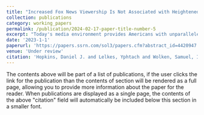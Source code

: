 ```yaml
---
title: "Increased Fox News Viewership Is Not Associated with Heightened Anti-Black Prejudice"
collection: publications
category: working_papers
permalink: /publication/2024-02-17-paper-title-number-5
excerpt: "Today's media environment provides Americans with unparalleled choice in how or whether to watch political TV news. Prior studies have focused on the impacts of the growing range of ideological slants on vote choice. But the fragmentation of the media landscape may also increase variation in the coverage of race-related topics. With a large audience and programs that even some employees thought conveyed racism, Fox News provides a valuable case study. We use a population-based panel 2008--2020 to measure the associations between changes in self-reported Fox News viewership and race-related attitudes and thus bound Fox News' likely effects assuming positive selection. Difference-in-difference models demonstrate that increased Fox News watching is not strongly associated with increases in Whites' anti-Black prejudice or opposition to government assistance targeting Black Americans. However, those whose Fox News watching increased grew increasingly anti-immigration. These results indicate the limits of Fox News' impacts on racial prejudice."
date: '2023-1-1'
paperurl: 'https://papers.ssrn.com/sol3/papers.cfm?abstract_id=4420947'
venue: 'Under review'
citation: 'Hopkins, Daniel J. and Lelkes, Yphtach and Wolken, Samuel, Increased Fox News Viewership Is Not Associated with Heightened Anti-Black Prejudice (April 17, 2023). Available at SSRN: https://ssrn.com/abstract=4420947 or http://dx.doi.org/10.2139/ssrn.4420947 '
---
```


The contents above will be part of a list of publications, if the user clicks the link for the publication than the contents of section will be rendered as a full page, allowing you to provide more information about the paper for the reader. When publications are displayed as a single page, the contents of the above "citation" field will automatically be included below this section in a smaller font.
